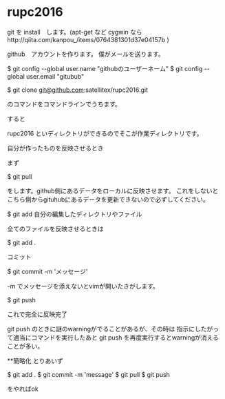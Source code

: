 # rupc2016

git を install　します。(apt-get など cygwin ならhttp://qiita.com/kanpou_/items/0764381301d37e04157b )


github　アカウントを作ります。
僕がメールを送ります。

$ git config --global user.name "githubのユーザーネーム"
$ git config --global user.email "gitubub"


$ git clone git@github.com:satellitex/rupc2016.git

のコマンドをコマンドラインでうちます。

すると

rupc2016 といディレクトリができるのでそこが作業ディレクトリです。

自分が作ったものを反映させるとき

まず

$ git pull

をします。github側にあるデータをローカルに反映させます。
これをしないとこちら側からgituhubにあるデータを更新できないので必ずしてください。

$ git add 自分の編集したディレクトリやファイル

全てのファイルを反映させるときは

$ git add .


コミット

$ git commit -m 'メッセージ'

-m でメッセージを添えないとvimが開いたきがします。

$ git push

これで完全に反映完了

git push のときに謎のwarningがでることがあるが、その時は 指示にしたがって適当にコマンドを実行したあと
git push を再度実行するとwarningが消えることが多い。



**簡略化
とりあいず

$ git add .
$ git commit -m 'message'
$ git pull
$ git push

をやればok
